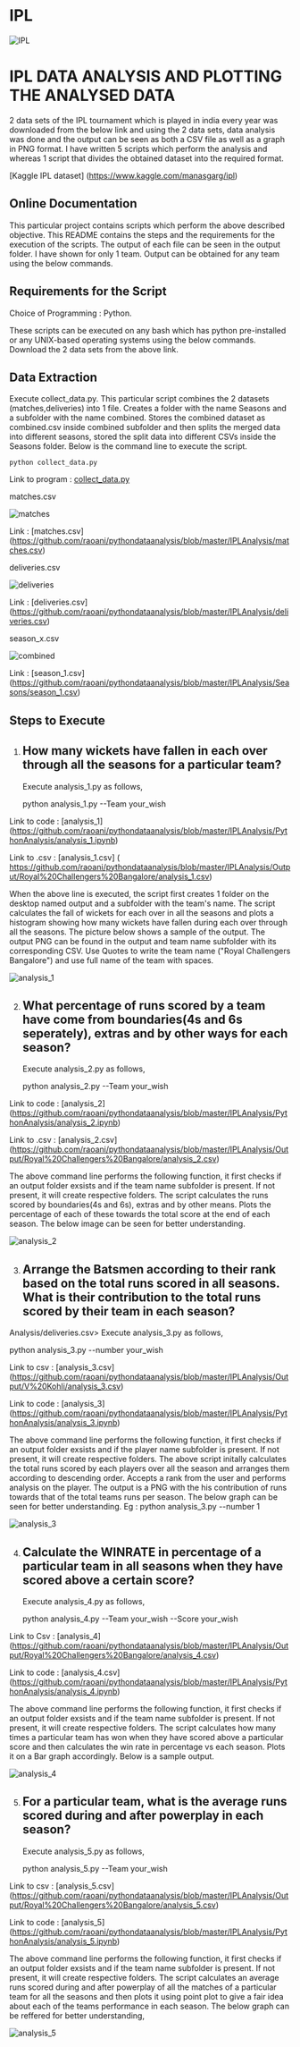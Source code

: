 # IPL 

![IPL](<https://cricfrog.com/wp-content/uploads/2016/01/Indian-Premier-League-IPL-Today-Match-Prediction.jpg>)


# IPL DATA ANALYSIS AND PLOTTING THE ANALYSED DATA
2 data sets of the IPL tournament which is played in india every year was downloaded from the below link and using the 2 data sets, data analysis was done and the output can be seen as both a CSV file as well as a graph in PNG format. I have written 5 scripts which perform the analysis and whereas 1 script that divides the obtained dataset into the required format.  

[Kaggle IPL dataset] (<https://www.kaggle.com/manasgarg/ipl>)


## Online Documentation 

This particular project contains scripts which perform the above described objective. This README contains the steps and the requirements for the execution of the scripts. The output of each file can be seen in the output folder. I have shown for only 1 team. Output can be obtained for any team using the below commands. 


## Requirements for the Script
Choice of Programming : Python.

These scripts can be executed on any bash which has python pre-installed or any UNIX-based operating systems using the below commands. 
Download the 2 data sets from the above link. 



## Data Extraction

Execute collect_data.py. This particular script combines the 2 datasets (matches,deliveries) into 1 file. Creates a folder with the name Seasons and a subfolder with the name combined. Stores the combined dataset as combined.csv inside combined subfolder and then splits the merged data into different seasons, stored the split data into different CSVs inside the Seasons folder. Below is the command line to execute the script.

    python collect_data.py
 
 Link to program : [collect_data.py](<https://github.com/raoani/pythondataanalysis/blob/master/IPLAnalysis/PythonAnalysis/InitialStep.ipynb>)
 
 matches.csv
 
 ![matches](https://cloud.githubusercontent.com/assets/22183540/21074969/c828f854-bed4-11e6-8d6e-e929d30a123d.png)
 
 
 Link : [matches.csv] (<https://github.com/raoani/pythondataanalysis/blob/master/IPLAnalysis/matches.csv>)
 
 
 deliveries.csv
 
 
 ![deliveries](https://cloud.githubusercontent.com/assets/22183540/21074967/c4aae340-bed4-11e6-930b-58be8e863863.png)
 
 
 Link : [deliveries.csv] (<https://github.com/raoani/pythondataanalysis/blob/master/IPLAnalysis/deliveries.csv>)
 
 
 season_x.csv
 
 
 ![combined](https://cloud.githubusercontent.com/assets/22183540/21074970/c950d4c2-bed4-11e6-9479-282243036b27.png)
 
 
 Link : [season_1.csv] (<https://github.com/raoani/pythondataanalysis/blob/master/IPLAnalysis/Seasons/season_1.csv>)
 
 

## Steps to Execute

1. ##  How many wickets have fallen in each over through all the seasons for a particular team?

    Execute analysis_1.py as follows,
	
    python analysis_1.py --Team your_wish

Link to code : [analysis_1] (<https://github.com/raoani/pythondataanalysis/blob/master/IPLAnalysis/PythonAnalysis/analysis_1.ipynb>)

Link to .csv : [analysis_1.csv] ( <https://github.com/raoani/pythondataanalysis/blob/master/IPLAnalysis/Output/Royal%20Challengers%20Bangalore/analysis_1.csv>)



When the above line is executed, the script first creates 1 folder on the desktop named output and a subfolder with the team's name. The script calculates the fall of wickets for each over in all the seasons and plots a histogram showing how many wickets have fallen during each over through all the seasons. The picture below shows a sample of the output. The output PNG can be found in the output and team name subfolder with its corresponding CSV.
Use Quotes to write the team name ("Royal Challengers Bangalore") and use full name of the team with spaces.


![analysis_1](https://github.com/raoani/pythondataanalysis/blob/master/IPLAnalysis/Output/Royal%20Challengers%20Bangalore/analysis_1.jpg)




2. ##  What percentage of runs scored by a team have come from boundaries(4s and 6s seperately), extras and by other ways for each season?
   
   Execute analysis_2.py as follows,
	
   python analysis_2.py --Team your_wish
   
Link to code : [analysis_2] (<https://github.com/raoani/pythondataanalysis/blob/master/IPLAnalysis/PythonAnalysis/analysis_2.ipynb>)
 
Link to .csv : [analysis_2.csv] (<https://github.com/raoani/pythondataanalysis/blob/master/IPLAnalysis/Output/Royal%20Challengers%20Bangalore/analysis_2.csv>)

The above command line performs the following function, it first checks if an output folder exsists and if the team name subfolder is present. If not present, it will create respective folders. The script calculates the runs scored by boundaries(4s and 6s), extras and by other means. Plots the percentage of each of these towards the total score at the end of each season. The below image can be seen for better understanding. 


![analysis_2](https://github.com/raoani/pythondataanalysis/blob/master/IPLAnalysis/Output/Royal%20Challengers%20Bangalore/analysis_2.jpg)



3. ## Arrange the Batsmen according to their rank based on the total runs scored in all seasons. What is their contribution to the total runs scored by their team in each season?
Analysis/deliveries.csv>
   Execute analysis_3.py as follows,

   python analysis_3.py --number your_wish
   
Link to csv : [analysis_3.csv] (<https://github.com/raoani/pythondataanalysis/blob/master/IPLAnalysis/Output/V%20Kohli/analysis_3.csv>)
 
Link to code : [analysis_3] (<https://github.com/raoani/pythondataanalysis/blob/master/IPLAnalysis/PythonAnalysis/analysis_3.ipynb>)

The above command line performs the following function, it first checks if an output folder exsists and if the player name subfolder is present. If not present, it will create respective folders. The above script initally calculates the total runs scored by each players over all the season and arranges them according to descending order. Accepts a rank from the user and performs analysis on the player. The output is a PNG with the his contribution of runs towards that of the total teams runs per season. The below graph can be seen for better understanding. Eg : python analysis_3.py --number 1

![analysis_3](https://github.com/raoani/pythondataanalysis/blob/master/IPLAnalysis/Output/V%20Kohli/analysis_3.jpg)

4. ## Calculate the WINRATE in percentage of a particular team in all seasons when they have scored above a certain score?
	
	Execute analysis_4.py as follows,

	python analysis_4.py --Team your_wish --Score your_wish
	
Link to Csv : [analysis_4] (<https://github.com/raoani/pythondataanalysis/blob/master/IPLAnalysis/Output/Royal%20Challengers%20Bangalore/analysis_4.csv>)

Link to code : [analysis_4.csv] (<https://github.com/raoani/pythondataanalysis/blob/master/IPLAnalysis/PythonAnalysis/analysis_4.ipynb>)

The above command line performs the following function, it first checks if an output folder exsists and if the team name subfolder is present. If not present, it will create respective folders. The script calculates how many times a particular team has won when they have scored above a particular score and then calculates the win rate in percentage vs each season. Plots it on a Bar graph accordingly. 
Below is a sample output.

![analysis_4](https://github.com/raoani/pythondataanalysis/blob/master/IPLAnalysis/Output/Royal%20Challengers%20Bangalore/analysis_4.jpg)


5. ## For a particular team, what is the average runs scored during and after powerplay in each season?

	Execute analysis_5.py as follows,

	python analysis_5.py --Team your_wish

Link to csv : [analysis_5.csv]
(<https://github.com/raoani/pythondataanalysis/blob/master/IPLAnalysis/Output/Royal%20Challengers%20Bangalore/analysis_5.csv>)

Link to code : [analysis_5]
(<https://github.com/raoani/pythondataanalysis/blob/master/IPLAnalysis/PythonAnalysis/analysis_5.ipynb>)



The above command line performs the following function, it first checks if an output folder exsists and if the team name subfolder is present. If not present, it will create respective folders. The script calculates an average runs scored during and after powerplay of all the matches of a particular team for all the seasons and then plots it using point plot to give a fair idea about each of the teams performance in each season. The below graph can be reffered for better understanding,


![analysis_5](https://github.com/raoani/pythondataanalysis/blob/master/IPLAnalysis/Output/Royal%20Challengers%20Bangalore/analysis_5.jpg)


